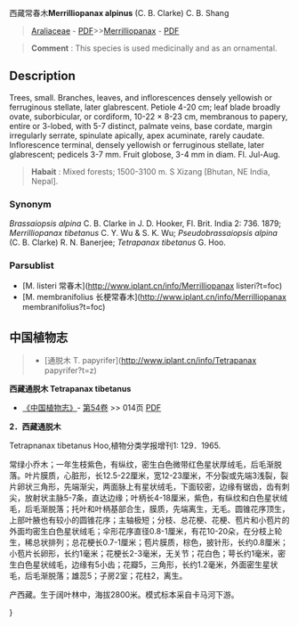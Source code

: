 西藏常春木**Merrilliopanax alpinus** (C. B. Clarke) C. B. Shang

> [Araliaceae](http://www.iplant.cn/info/Araliaceae?t=foc) - [PDF](http://www.iplant.cn/foc/pdf/Araliaceae.pdf)>>[Merrilliopanax](http://www.iplant.cn/info/Merrilliopanax?t=foc) - [PDF](http://www.iplant.cn/foc/pdf/Merrilliopanax.pdf)

> **Comment** : 
> This species is used medicinally and as an ornamental.

## Description

Trees, small. Branches, leaves, and inflorescences densely yellowish or ferruginous stellate, later glabrescent. Petiole 4-20 cm; leaf blade broadly ovate, suborbicular, or cordiform, 10-22 × 8-23 cm, membranous to papery, entire or 3-lobed, with 5-7 distinct, palmate veins, base cordate, margin irregularly serrate, spinulate apically, apex acuminate, rarely caudate. Inflorescence terminal, densely yellowish or ferruginous stellate, later glabrescent; pedicels 3-7 mm. Fruit globose, 3-4 mm in diam. Fl. Jul-Aug.

> **Habait** : 
> Mixed forests; 1500-3100 m. S Xizang [Bhutan, NE India, Nepal].

### Synonym
*Brassaiopsis alpina* C. B. Clarke in J. D. Hooker, Fl. Brit. India 2: 736. 1879; *Merrilliopanax tibetanus* C. Y. Wu & S. K. Wu; *Pseudobrassaiopsis alpina* (C. B. Clarke) R. N. Banerjee; *Tetrapanax tibetanus* G. Hoo.

### Parsublist

* [M.  listeri  常春木](http://www.iplant.cn/info/Merrilliopanax listeri?t=foc)
* [M.  membranifolius  长梗常春木](http://www.iplant.cn/info/Merrilliopanax membranifolius?t=foc)

## 中国植物志

> * [通脱木  T.  papyrifer](http://www.iplant.cn/info/Tetrapanax papyrifer?t=z)

**西藏通脱木 Tetrapanax tibetanus**

* [《中国植物志》](http://www.iplant.cn/frps)- [第54卷](http://www.iplant.cn/frps/vol/54) >> 014页 [PDF](http://www.iplant.cn/frps/pdf/54/014.PDF)

**2．西藏通脱木**

Tetrapnanax tibetanus Hoo,植物分类学报增刊1: 129．1965.

常绿小乔木；一年生枝紫色，有纵纹，密生白色微带红色星状厚绒毛，后毛渐脱落。叶片膜质，心脏形，长12.5-22厘米，宽12-23厘米，不分裂或先端3浅裂，裂片卵状三角形，先端渐尖，两面脉上有星状绒毛，下面较密，边缘有锯齿，齿有刺尖，放射状主脉5-7条，直达边缘；叶柄长4-18厘米，紫色，有纵纹和白色星状绒毛，后毛渐脱落；托叶和叶柄基部合生，膜质，先端离生，无毛。圆锥花序顶生，上部叶腋也有较小的圆锥花序；主轴极短；分枝、总花梗、花梗、苞片和小苞片的外面均密生白色星状绒毛；伞形花序直径0.8-1厘米，有花10-20朵，在分枝上轮生，稀总状排列；总花梗长0.7-1厘米；苞片膜质，棕色，披针形，长约0.8厘米；小苞片长卵形，长约1毫米；花梗长2-3毫米，无关节；花白色；萼长约1毫米，密生白色星状绒毛，边缘有5小齿；花瓣5，三角形，长约1.2毫米，外面密生星状毛，后毛渐脱落；雄蕊5；子房2室；花柱2，离生。

产西藏。生于阔叶林中，海拔2800米。模式标本采自卡马河下游。

}